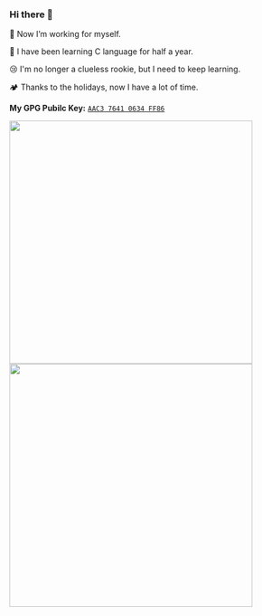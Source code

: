 ### Hi there 👋

🔭 Now I’m working for myself.

🌿 I have been learning C language for half a year.

😢 I'm no longer a clueless rookie, but I need to keep learning.

🏕️ Thanks to the holidays, now I have a lot of time.

**My GPG Pubilc Key:**
[`AAC3 7641 0634 FF86`](https://github.com/Interstellar750.gpg)

<img align="center" src="https://github-readme-stats.vercel.app/api?username=Interstellar750&bg_color=35,e78400,164e95&title_color=fff&text_color=fff&include_all_commits=false&custom_title=Hubert's&nbsp;Activity&count_private=true&hide_border=true&show_icons=true" width="430">
<img align="center" src="https://github-readme-stats.vercel.app/api/top-langs?username=Interstellar750&hide_border=true&&bg_color=35,164e95,e64953&title_color=fff&text_color=fff&layout=compact&custom_title=Language&nbsp;I&nbsp;don't&nbsp;know"  width="430">
